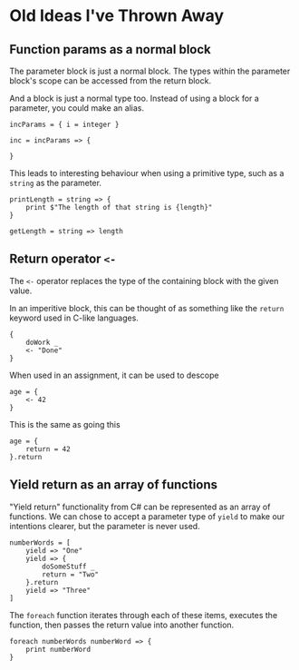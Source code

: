 # Old Ideas I've Thrown Away

## Function params as a normal block

The parameter block is just a normal block. The types within the parameter block's scope can be accessed from the return block.

And a block is just a normal type too. Instead of using a block for a parameter, you could make an alias.

```
incParams = { i = integer }

inc = incParams => {
    
}
```

This leads to interesting behaviour when using a primitive type, such as a `string` as the parameter.

```
printLength = string => {
    print $"The length of that string is {length}"
}

getLength = string => length
```


## Return operator `<-`

The `<-` operator replaces the type of the containing block with the given value.

In an imperitive block, this can be thought of as something like the `return` keyword used in C-like languages.

```
{
    doWork _
    <- "Done"
}
```

When used in an assignment, it can be used to descope 

```
age = {
    <- 42
}
```

This is the same as going this

```
age = {
    return = 42
}.return
```

## Yield return as an array of functions

"Yield return" functionality from C# can be represented as an array of functions. We can chose to accept a parameter type of `yield` to make our intentions clearer, but the parameter is never used.

```
numberWords = [
    yield => "One"
    yield => {
        doSomeStuff _
        return = "Two"
    }.return
    yield => "Three"
]
```

The `foreach` function iterates through each of these items, executes the function, then passes the return value into another function.

```
foreach numberWords numberWord => {
    print numberWord
}
```